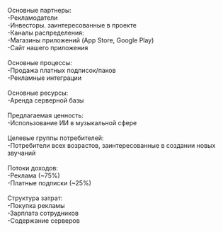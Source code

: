 Основные партнеры: <br>
-Рекламодатели <br>
-Инвесторы. заинтересованные в проекте <br>
-Каналы распределения: <br>
-Магазины приложений (App Store, Google Play) <br>
-Сайт нашего приложения <br>
<br>
Основные процессы: <br>
-Продажа платных подписок/паков <br>
-Рекламные интеграции <br>
<br>
Основные ресурсы: <br>
-Аренда серверной базы <br>
<br>
Предлагаемая ценность: <br>
-Использование ИИ в музыкальной сфере <br>
<br>
Целевые группы потребителей: <br>
-Потребители всех возрастов, заинтересованные в создании новых звучаний <br>
<br>
Потоки доходов: <br>
-Реклама (~75%) <br>
-Платные подписки (~25%) <br>
<br>
Структура затрат: <br>
-Покупка рекламы <br>
-Зарплата сотрудников  <br>
-Содержание серверов <br>


